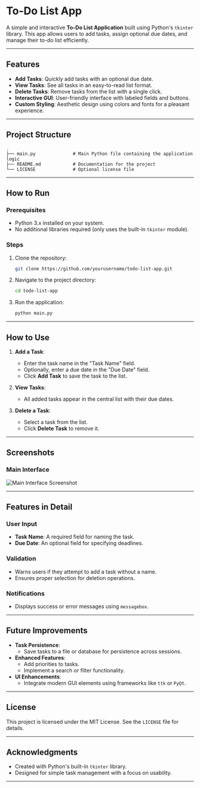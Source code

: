 
# To-Do List App

A simple and interactive **To-Do List Application** built using Python's `tkinter` library. This app allows users to add tasks, assign optional due dates, and manage their to-do list efficiently.

---

## Features

- **Add Tasks**: Quickly add tasks with an optional due date.
- **View Tasks**: See all tasks in an easy-to-read list format.
- **Delete Tasks**: Remove tasks from the list with a single click.
- **Interactive GUI**: User-friendly interface with labeled fields and buttons.
- **Custom Styling**: Aesthetic design using colors and fonts for a pleasant experience.

---

## Project Structure

```plaintext
.
├── main.py              # Main Python file containing the application logic
├── README.md            # Documentation for the project
└── LICENSE              # Optional license file
```

---

## How to Run

### Prerequisites

- Python 3.x installed on your system.
- No additional libraries required (only uses the built-in `tkinter` module).

### Steps

1. Clone the repository:
   ```bash
   git clone https://github.com/yourusername/todo-list-app.git
   ```
2. Navigate to the project directory:
   ```bash
   cd todo-list-app
   ```
3. Run the application:
   ```bash
   python main.py
   ```

---

## How to Use

1. **Add a Task**:
   - Enter the task name in the "Task Name" field.
   - Optionally, enter a due date in the "Due Date" field.
   - Click **Add Task** to save the task to the list.

2. **View Tasks**:
   - All added tasks appear in the central list with their due dates.

3. **Delete a Task**:
   - Select a task from the list.
   - Click **Delete Task** to remove it.

---

## Screenshots

### Main Interface

![Main Interface Screenshot](link_to_screenshot.png)

---

## Features in Detail

### User Input
- **Task Name**: A required field for naming the task.
- **Due Date**: An optional field for specifying deadlines.

### Validation
- Warns users if they attempt to add a task without a name.
- Ensures proper selection for deletion operations.

### Notifications
- Displays success or error messages using `messagebox`.

---

## Future Improvements

- **Task Persistence**:
  - Save tasks to a file or database for persistence across sessions.
- **Enhanced Features**:
  - Add priorities to tasks.
  - Implement a search or filter functionality.
- **UI Enhancements**:
  - Integrate modern GUI elements using frameworks like `ttk` or `PyQt`.

---

## License

This project is licensed under the MIT License. See the `LICENSE` file for details.

---

## Acknowledgments

- Created with Python's built-in `tkinter` library.
- Designed for simple task management with a focus on usability.

---

